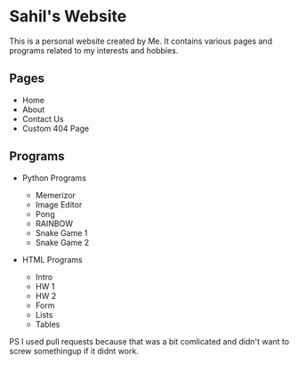 # Sahil's Website

This is a personal website created by Me. It contains various pages and programs related to my interests and hobbies.

## Pages

- Home
- About
- Contact Us
- Custom 404 Page

## Programs

- Python Programs
  - Memerizor
  - Image Editor
  - Pong
  - RAINBOW
  - Snake Game 1
  - Snake Game 2

- HTML Programs
  - Intro
  - HW 1
  - HW 2
  - Form
  - Lists
  - Tables

PS
I used pull requests because that was a bit comlicated and didn't want to screw somethingup if it didnt work.
